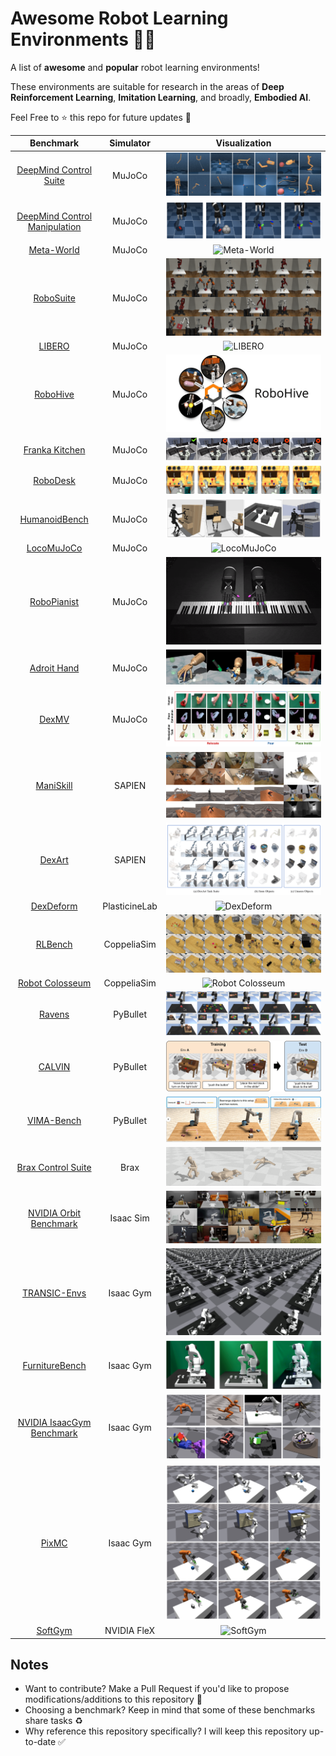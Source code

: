# Awesome Robot Learning Environments 🤖🔥

A list of **awesome** and **popular** robot learning environments!

These environments are suitable for research in the areas of **Deep Reinforcement Learning**, **Imitation Learning**, and broadly, **Embodied AI**.

Feel Free to ⭐️ this repo for future updates 📲

|                                                    Benchmark                                                     |   Simulator   |                            Visualization                             |
| :--------------------------------------------------------------------------------------------------------------: | :-----------: | :------------------------------------------------------------------: |
|                     [DeepMind Control Suite](https://github.com/google-deepmind/dm_control)                      |    MuJoCo     |        ![DeepMind Control Suite](assets/dm_control-suite.png)        |
| [DeepMind Control Manipulation](https://github.com/google-deepmind/dm_control/tree/main/dm_control/manipulation) |    MuJoCo     | ![DeepMind Control Manipulation](assets/dm_control-manipulation.png) |
|                           [Meta-World](https://github.com/Farama-Foundation/Metaworld)                           |    MuJoCo     |                 ![Meta-World](assets/meta-world.gif)                 |
|                            [RoboSuite](https://github.com/ARISE-Initiative/robosuite)                            |    MuJoCo     |                  ![RoboSuite](assets/robosuite.png)                  |
|                           [LIBERO](https://github.com/Lifelong-Robot-Learning/LIBERO)                            |    MuJoCo     |                     ![LIBERO](assets/libero.gif)                     |
|                                [RoboHive](https://github.com/vikashplus/robohive)                                |    MuJoCo     |                   ![RoboHive](assets/robohive.png)                   |
|                        [Franka Kitchen](https://robotics.farama.org/envs/franka_kitchen/)                        |    MuJoCo     |             ![Franka Kitchen](assets/franka-kitchen.gif)             |
|                             [RoboDesk](https://github.com/google-research/robodesk)                              |    MuJoCo     |                   ![RoboDesk](assets/robodesk.gif)                   |
|                        [HumanoidBench](https://github.com/carlosferrazza/humanoid-bench)                         |    MuJoCo     |             ![HumanoidBench](assets/humanoid-bench.jpeg)             |
|                              [LocoMuJoCo](https://github.com/robfiras/loco-mujoco)                               |    MuJoCo     |                 ![LocoMuJoCo](assets/locomujoco.gif)                 |
|                          [RoboPianist](https://github.com/google-research/robopianist)                           |    MuJoCo     |                ![RoboPianist](assets/robopianist.gif)                |
|                           [Adroit Hand](https://robotics.farama.org/envs/adroit_hand/)                           |    MuJoCo     |                  ![Adroit Hand](assets/adroit.jpeg)                  |
|                                   [DexMV](https://github.com/yzqin/dexmv-sim)                                    |    MuJoCo     |                      ![DexMV](assets/dexmv.png)                      |
|                                [ManiSkill](https://github.com/haosulab/ManiSkill)                                |    SAPIEN     |                 ![ManiSkill](assets/maniskill.webp)                  |
|                              [DexArt](https://github.com/Kami-code/dexart-release)                               |    SAPIEN     |                     ![DexArt](assets/dexart.png)                     |
|                                [DexDeform](https://github.com/sizhe-li/DexDeform)                                | PlasticineLab |                  ![DexDeform](assets/dexdeform.gif)                  |
|                                  [RLBench](https://github.com/stepjam/RLBench)                                   |  CoppeliaSim  |                    ![RLBench](assets/rlbench.png)                    |
|                      [Robot Colosseum](https://github.com/robot-colosseum/robot-colosseum)                       |  CoppeliaSim  |            ![Robot Colosseum](assets/robot-colosseum.gif)            |
|                               [Ravens](https://github.com/google-research/ravens)                                |   PyBullet    |                     ![Ravens](assets/ravens.png)                     |
|                                     [CALVIN](https://github.com/mees/calvin)                                     |   PyBullet    |                     ![CALVIN](assets/calvin.png)                     |
|                               [VIMA-Bench](https://github.com/vimalabs/VIMABench)                                |   PyBullet    |                 ![VIMA-Bench](assets/vimabench.gif)                  |
|                               [Brax Control Suite](https://github.com/google/brax)                               |     Brax      |                       ![Brax](assets/brax.gif)                       |
|                          [NVIDIA Orbit Benchmark](https://isaac-orbit.github.io/orbit/)                          |   Isaac Sim   |             ![NVIDIA Orbit Benchmark](assets/orbit.jpeg)             |
|                          [TRANSIC-Envs](https://github.com/transic-robot/transic-envs)                           |   Isaac Gym   |               ![TRANSIC-Envs](assets/transic-envs.png)               |
|                           [FurnitureBench](https://github.com/clvrai/furniture-bench)                            |   Isaac Gym   |            ![FurnitureBench](assets/furniture-bench.png)             |
|                  [NVIDIA IsaacGym Benchmark](https://github.com/NVIDIA-Omniverse/IsaacGymEnvs)                   |   Isaac Gym   |          ![NVIDIA IsaacGym Benchmark](assets/isaacgym.png)           |
|                                      [PixMC](https://github.com/ir413/mvp)                                       |   Isaac Gym   |                      ![PixMC](assets/pixmc.png)                      |
|                                 [SoftGym](https://github.com/Xingyu-Lin/softgym)                                 |  NVIDIA FleX  |                    ![SoftGym](assets/softgym.gif)                    |

## Notes

- Want to contribute? Make a Pull Request if you'd like to propose modifications/additions to this repository 🤗
- Choosing a benchmark? Keep in mind that some of these benchmarks share tasks ♻️
- Why reference this repository specifically? I will keep this repository up-to-date ✅
